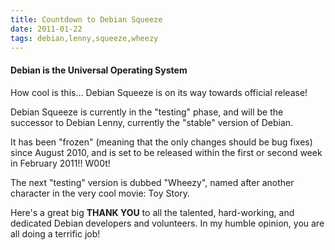```yaml
---
title: Countdown to Debian Squeeze 
date: 2011-01-22
tags: debian,lenny,squeeze,wheezy
---
```

#### Debian is the Universal Operating System

How cool is this... Debian Squeeze is on its way towards official release!

Debian Squeeze is currently in the "testing" phase, and will be the successor to Debian Lenny, currently the "stable" version of Debian.

It has been "frozen" (meaning that the only changes should be bug fixes) since August 2010, and is set to be released within the first or second week in February 2011!! W00t!

The next "testing" version is dubbed "Wheezy", named after another character in the very cool movie: Toy Story.

Here's a great big **THANK YOU** to all the talented, hard-working, and dedicated Debian developers and volunteers. In my humble opinion, you are all doing a terrific job!

